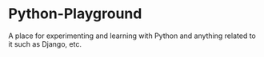 # Python-Playground
A place for experimenting and learning with Python and anything related to it such as Django, etc.
